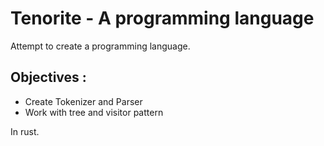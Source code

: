 # Tenorite - A programming language

Attempt to create a programming language.

## Objectives :

- Create Tokenizer and Parser
- Work with tree and visitor pattern

In rust.